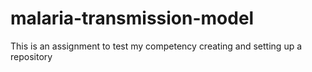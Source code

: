 # malaria-transmission-model
This is an assignment to test my competency creating and setting up a repository 

